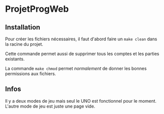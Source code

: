 # ProjetProgWeb

## Installation

Pour créer les fichiers nécessaires, il faut d'abord faire un `make clean` dans la racine du projet.

Cette commande permet aussi de supprimer tous les comptes et les parties existants.

La commande `make chmod` permet *normalement* de donner les bonnes permissions aux fichiers.

## Infos

Il y a deux modes de jeu mais seul le UNO est fonctionnel pour le moment. L'autre mode de jeu est juste une page vide.
